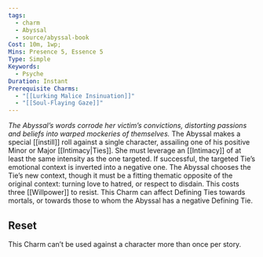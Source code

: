 ```yaml
---
tags:
  - charm
  - Abyssal
  - source/abyssal-book
Cost: 10m, 1wp; 
Mins: Presence 5, Essence 5
Type: Simple
Keywords:
  - Psyche
Duration: Instant
Prerequisite Charms:
  - "[[Lurking Malice Insinuation]]"
  - "[[Soul-Flaying Gaze]]"
---
```

*The Abyssal’s words corrode her victim’s convictions, distorting passions and beliefs into warped mockeries of themselves.*
The Abyssal makes a special [[instill]] roll against a single character, assailing one of his positive Minor or Major [[Intimacy|Ties]]. She must leverage an [[Intimacy]] of at least the same intensity as the one targeted. If successful, the targeted Tie’s emotional context is inverted into a negative one. The Abyssal chooses the Tie’s new context, though it must be a fitting thematic opposite of the original context: turning love to hatred, or respect to disdain. This costs three [[Willpower]] to resist.
This Charm can affect Defining Ties towards mortals, or towards those to whom the Abyssal has a negative Defining Tie.
## Reset 
This Charm can’t be used against a character more than once per story.